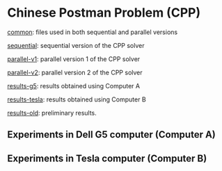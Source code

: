 # Chinese Postman Problem (CPP)

[common](common): files used in both sequential and parallel versions

[sequential](sequential): sequential version of the CPP solver

[parallel-v1](parallel-v1): parallel version 1 of the CPP solver

[parallel-v2](parallel-v2): parallel version 2 of the CPP solver

[results-g5](results-g5): results obtained using Computer A

[results-tesla](results-tesla): results obtained using Computer B

[results-old](results-old): preliminary results.

## Experiments in Dell G5 computer (Computer A)


## Experiments in Tesla computer (Computer B)
